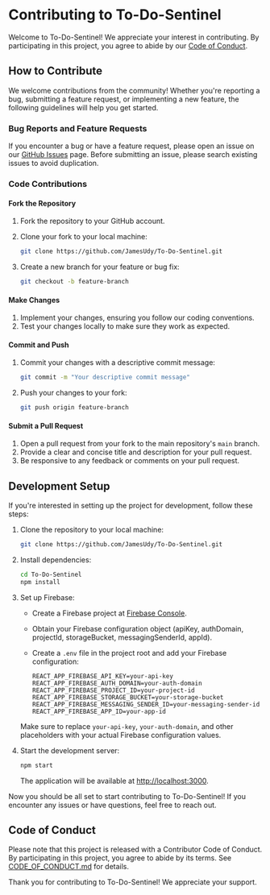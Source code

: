 # Contributing to To-Do-Sentinel

Welcome to To-Do-Sentinel! We appreciate your interest in contributing. By participating in this project, you agree to abide by our [Code of Conduct](CODE_OF_CONDUCT.md).

## How to Contribute

We welcome contributions from the community! Whether you're reporting a bug, submitting a feature request, or implementing a new feature, the following guidelines will help you get started.

### Bug Reports and Feature Requests

If you encounter a bug or have a feature request, please open an issue on our [GitHub Issues](https://github.com/JamesUdy/To-Do-Sentinel/issues) page. Before submitting an issue, please search existing issues to avoid duplication.

### Code Contributions

#### Fork the Repository

1. Fork the repository to your GitHub account.
2. Clone your fork to your local machine:

   ```bash
   git clone https://github.com/JamesUdy/To-Do-Sentinel.git
   ```

3. Create a new branch for your feature or bug fix:

   ```bash
   git checkout -b feature-branch
   ```

#### Make Changes

1. Implement your changes, ensuring you follow our coding conventions.
2. Test your changes locally to make sure they work as expected.

#### Commit and Push

1. Commit your changes with a descriptive commit message:

   ```bash
   git commit -m "Your descriptive commit message"
   ```

2. Push your changes to your fork:

   ```bash
   git push origin feature-branch
   ```

#### Submit a Pull Request

1. Open a pull request from your fork to the main repository's `main` branch.
2. Provide a clear and concise title and description for your pull request.
3. Be responsive to any feedback or comments on your pull request.

## Development Setup

If you're interested in setting up the project for development, follow these steps:

1. Clone the repository to your local machine:

   ```bash
   git clone https://github.com/JamesUdy/To-Do-Sentinel.git
   ```

2. Install dependencies:

   ```bash
   cd To-Do-Sentinel
   npm install
   ```

3. Set up Firebase:

   - Create a Firebase project at [Firebase Console](https://console.firebase.google.com/).
   - Obtain your Firebase configuration object (apiKey, authDomain, projectId, storageBucket, messagingSenderId, appId).
   - Create a `.env` file in the project root and add your Firebase configuration:

     ```env
     REACT_APP_FIREBASE_API_KEY=your-api-key
     REACT_APP_FIREBASE_AUTH_DOMAIN=your-auth-domain
     REACT_APP_FIREBASE_PROJECT_ID=your-project-id
     REACT_APP_FIREBASE_STORAGE_BUCKET=your-storage-bucket
     REACT_APP_FIREBASE_MESSAGING_SENDER_ID=your-messaging-sender-id
     REACT_APP_FIREBASE_APP_ID=your-app-id
     ```

   Make sure to replace `your-api-key`, `your-auth-domain`, and other placeholders with your actual Firebase configuration values.

4. Start the development server:

   ```bash
   npm start
   ```

   The application will be available at [http://localhost:3000](http://localhost:3000).


Now you should be all set to start contributing to To-Do-Sentinel! If you encounter any issues or have questions, feel free to reach out.

## Code of Conduct

Please note that this project is released with a Contributor Code of Conduct. By participating in this project, you agree to abide by its terms. See [CODE_OF_CONDUCT.md](CODE_OF_CONDUCT.md) for details.

Thank you for contributing to To-Do-Sentinel! We appreciate your support.
```
